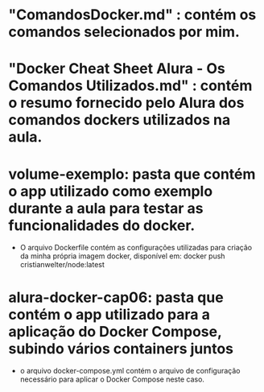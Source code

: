 # "ComandosDocker.md" : contém os comandos selecionados por mim.
# "Docker Cheat Sheet Alura - Os Comandos Utilizados.md" : contém o resumo fornecido pelo Alura dos comandos dockers utilizados na aula.
# volume-exemplo: pasta que contém o app utilizado como exemplo durante a aula para testar as funcionalidades do docker.
* O arquivo Dockerfile contém as configurações utilizadas para criação da minha própria imagem docker, disponível em: docker push cristianwelter/node:latest
# alura-docker-cap06: pasta que contém o app utilizado para a aplicação do Docker Compose, subindo vários containers juntos
* o arquivo docker-compose.yml contém o arquivo de configuração necessário para aplicar o Docker Compose neste caso.